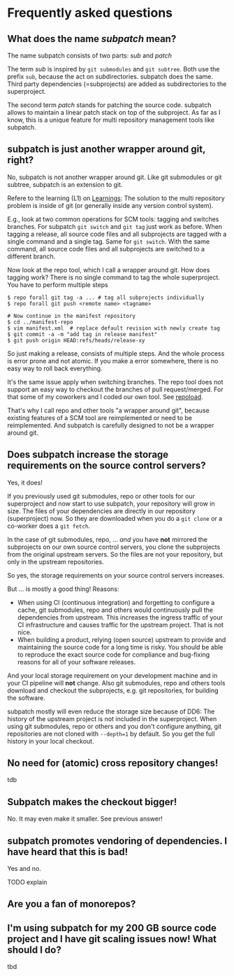 # Frequently asked questions

## What does the name *subpatch* mean?

The name subpatch consists of two parts: *sub* and *patch*

The term *sub* is inspired by `git submodules` and `git subtree`. Both use the
prefix `sub`, because the act on *sub*directories. subpatch does the same.
Third party dependencies (=subprojects) are added as subdirectories to the
superproject.

The second term *patch* stands for patching the source code. subpatch allows to
maintain a linear patch stack on top of the subproject. As far as I know, this
is a unique feature for multi repository management tools like subpatch.


## subpatch is just another wrapper around git, right?

No, subpatch is not another wrapper around git. Like git submodules or git
subtree, subpatch is an extension to git.

Refere to the learning (L1) on [Learnings](learnings.md): The
solution to the multi repository problem is inside of git (or generally inside
any version control system).

E.g., look at two common operations for SCM tools: tagging and switches
branches. For subpatch `git switch` and `git tag` just work as before. When
tagging a release, all source code files and all subprojects are tagged with a
single command and a single tag. Same for `git switch`. With the same command,
all source code files and all subprojects are switched to a different branch.

Now look at the repo tool, which I call a wrapper around git. How does tagging
work? There is no single command to tag the whole superproject. You have to
perform multiple steps

    $ repo forall git tag -a ... # tag all subprojects individually
    $ repo forall git push <remote name> <tagname>

    # Now continue in the manifest repository
    $ cd ../manifest-repo
    $ vim manifest.xml  # replace default revision with newly create tag
    $ git commit -a -m "add tag in release manifest"
    $ git push origin HEAD:refs/heads/release-xy

So just making a release, consists of multiple steps. And the whole process is
error prone and not atomic. If you make a error somewhere, there is no easy way
to roll back everything.

It's the same issue apply when switching branches. The repo tool does not
support an easy way to checkout the branches of pull request/merged. For that
some of my coworkers and I coded our own tool. See
[repoload](https://github.com/lengfeld/repoload).

That's why I call repo and other tools "a wrapper around git", because existing
features of a SCM tool are reimplemented or need to be reimplemented. And
subpatch is carefully designed to not be a wrapper around git.


## Does subpatch increase the storage requirements on the source control servers?

Yes, it does!

If you previously used git submodules, repo or other tools for our superproject and now
start to use subpatch, your repository will grow in size. The files of your
dependencies are directly in our repository (superproject) now. So they are
downloaded when you do a `git clone` or a co-worker does a `git fetch`.

In the case of git submodules, repo, ... _and_ you have __not__ mirrored the
subprojects on our own source control servers, you clone the subprojects from
the original upstream servers. So the files are not your repository, but only
in the upstream repositories.

So yes, the storage requirements on your source control servers increases.

But … is mostly a good thing! Reasons:

* When using CI (continuous integration) and forgetting to configure a cache,
  git submodules, repo and others would continuously pull the dependencies from
  upstream. This increases the ingress traffic of your CI infrastructure and
  causes traffic for the upstream project. That is not nice.
* When building a product, relying (open source) upstream to provide and
  maintaining the source code for a long time is risky. You should be able to
  reproduce the exact source code for compliance and bug-fixing reasons for all
  of your software releases.

And your local storage requirement on your development machine and in your CI
pipeline will __not__ change. Also git submodules, repo and others tools
download and checkout the subprojects, e.g. git repositories, for building the
software.

subpatch mostly will even reduce the storage size because of DD6: The history
of the upstream project is not included in the superproject. When using git
submodules, repo or others and you don't configure anything, git repositories
are not cloned with `--depth=1` by default. So you get the full history in your
local checkout.


## No need for (atomic) cross repository changes!

tdb


## Subpatch makes the checkout bigger!

No. It may even make it smaller. See previous answer!


## subpatch promotes vendoring of dependencies. I have heard that this is bad!

Yes and no.

TODO explain

## Are you a fan of monorepos?

## I'm using subpatch for my 200 GB source code project and I have git scaling issues now! What should I do?

tbd
